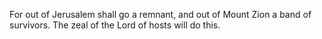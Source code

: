 For out of Jerusalem shall go a remnant, and out of Mount Zion a band of survivors. The zeal of the Lord of hosts will do this.
